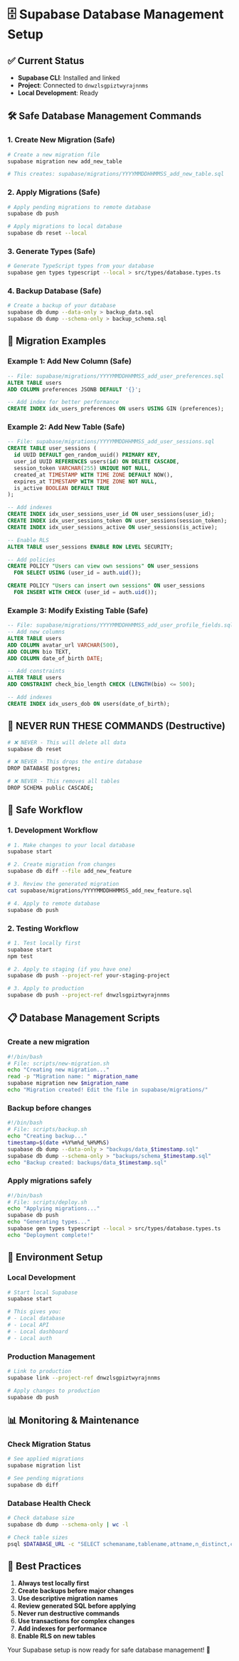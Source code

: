 # 🗄️ Supabase Database Management Setup

## ✅ Current Status
- **Supabase CLI**: Installed and linked
- **Project**: Connected to `dnwzlsgpiztwyrajnnms`
- **Local Development**: Ready

## 🛠️ Safe Database Management Commands

### 1. Create New Migration (Safe)
```bash
# Create a new migration file
supabase migration new add_new_table

# This creates: supabase/migrations/YYYYMMDDHHMMSS_add_new_table.sql
```

### 2. Apply Migrations (Safe)
```bash
# Apply pending migrations to remote database
supabase db push

# Apply migrations to local database
supabase db reset --local
```

### 3. Generate Types (Safe)
```bash
# Generate TypeScript types from your database
supabase gen types typescript --local > src/types/database.types.ts
```

### 4. Backup Database (Safe)
```bash
# Create a backup of your database
supabase db dump --data-only > backup_data.sql
supabase db dump --schema-only > backup_schema.sql
```

## 📁 Migration Examples

### Example 1: Add New Column (Safe)
```sql
-- File: supabase/migrations/YYYYMMDDHHMMSS_add_user_preferences.sql
ALTER TABLE users 
ADD COLUMN preferences JSONB DEFAULT '{}';

-- Add index for better performance
CREATE INDEX idx_users_preferences ON users USING GIN (preferences);
```

### Example 2: Add New Table (Safe)
```sql
-- File: supabase/migrations/YYYYMMDDHHMMSS_add_user_sessions.sql
CREATE TABLE user_sessions (
  id UUID DEFAULT gen_random_uuid() PRIMARY KEY,
  user_id UUID REFERENCES users(id) ON DELETE CASCADE,
  session_token VARCHAR(255) UNIQUE NOT NULL,
  created_at TIMESTAMP WITH TIME ZONE DEFAULT NOW(),
  expires_at TIMESTAMP WITH TIME ZONE NOT NULL,
  is_active BOOLEAN DEFAULT TRUE
);

-- Add indexes
CREATE INDEX idx_user_sessions_user_id ON user_sessions(user_id);
CREATE INDEX idx_user_sessions_token ON user_sessions(session_token);
CREATE INDEX idx_user_sessions_active ON user_sessions(is_active);

-- Enable RLS
ALTER TABLE user_sessions ENABLE ROW LEVEL SECURITY;

-- Add policies
CREATE POLICY "Users can view own sessions" ON user_sessions
  FOR SELECT USING (user_id = auth.uid());

CREATE POLICY "Users can insert own sessions" ON user_sessions
  FOR INSERT WITH CHECK (user_id = auth.uid());
```

### Example 3: Modify Existing Table (Safe)
```sql
-- File: supabase/migrations/YYYYMMDDHHMMSS_add_user_profile_fields.sql
-- Add new columns
ALTER TABLE users 
ADD COLUMN avatar_url VARCHAR(500),
ADD COLUMN bio TEXT,
ADD COLUMN date_of_birth DATE;

-- Add constraints
ALTER TABLE users 
ADD CONSTRAINT check_bio_length CHECK (LENGTH(bio) <= 500);

-- Add indexes
CREATE INDEX idx_users_dob ON users(date_of_birth);
```

## 🚨 NEVER RUN THESE COMMANDS (Destructive)

```bash
# ❌ NEVER - This will delete all data
supabase db reset

# ❌ NEVER - This drops the entire database
DROP DATABASE postgres;

# ❌ NEVER - This removes all tables
DROP SCHEMA public CASCADE;
```

## 🔄 Safe Workflow

### 1. Development Workflow
```bash
# 1. Make changes to your local database
supabase start

# 2. Create migration from changes
supabase db diff --file add_new_feature

# 3. Review the generated migration
cat supabase/migrations/YYYYMMDDHHMMSS_add_new_feature.sql

# 4. Apply to remote database
supabase db push
```

### 2. Testing Workflow
```bash
# 1. Test locally first
supabase start
npm test

# 2. Apply to staging (if you have one)
supabase db push --project-ref your-staging-project

# 3. Apply to production
supabase db push --project-ref dnwzlsgpiztwyrajnnms
```

## 📋 Database Management Scripts

### Create a new migration
```bash
#!/bin/bash
# File: scripts/new-migration.sh
echo "Creating new migration..."
read -p "Migration name: " migration_name
supabase migration new $migration_name
echo "Migration created! Edit the file in supabase/migrations/"
```

### Backup before changes
```bash
#!/bin/bash
# File: scripts/backup.sh
echo "Creating backup..."
timestamp=$(date +%Y%m%d_%H%M%S)
supabase db dump --data-only > "backups/data_$timestamp.sql"
supabase db dump --schema-only > "backups/schema_$timestamp.sql"
echo "Backup created: backups/data_$timestamp.sql"
```

### Apply migrations safely
```bash
#!/bin/bash
# File: scripts/deploy.sh
echo "Applying migrations..."
supabase db push
echo "Generating types..."
supabase gen types typescript --local > src/types/database.types.ts
echo "Deployment complete!"
```

## 🔧 Environment Setup

### Local Development
```bash
# Start local Supabase
supabase start

# This gives you:
# - Local database
# - Local API
# - Local dashboard
# - Local auth
```

### Production Management
```bash
# Link to production
supabase link --project-ref dnwzlsgpiztwyrajnnms

# Apply changes to production
supabase db push
```

## 📊 Monitoring & Maintenance

### Check Migration Status
```bash
# See applied migrations
supabase migration list

# See pending migrations
supabase db diff
```

### Database Health Check
```bash
# Check database size
supabase db dump --schema-only | wc -l

# Check table sizes
psql $DATABASE_URL -c "SELECT schemaname,tablename,attname,n_distinct,correlation FROM pg_stats WHERE schemaname = 'public';"
```

## 🎯 Best Practices

1. **Always test locally first**
2. **Create backups before major changes**
3. **Use descriptive migration names**
4. **Review generated SQL before applying**
5. **Never run destructive commands**
6. **Use transactions for complex changes**
7. **Add indexes for performance**
8. **Enable RLS on new tables**

Your Supabase setup is now ready for safe database management! 🚀
